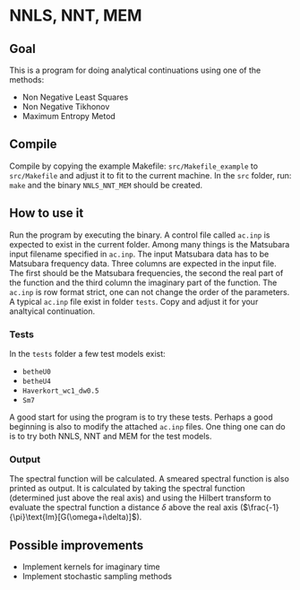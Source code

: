 # NNLS, NNT, MEM
## Goal
This is a program for doing analytical continuations using one of the methods:
- Non Negative Least Squares
- Non Negative Tikhonov
- Maximum Entropy Metod

## Compile
Compile by copying the example Makefile: `src/Makefile_example` to `src/Makefile` and adjust it to fit to the current machine. In the `src` folder, run: `make` and the binary `NNLS_NNT_MEM` should be created.

## How to use it
Run the program by executing the binary.
A control file called `ac.inp` is expected to exist in the current folder. 
Among many things is the Matsubara input filename specified in `ac.inp`.
The input Matsubara data has to be Matsubara frequency data. Three columns are expected in the input file. 
The first should be the Matsubara frequencies, the second the real part of the function and the third column the imaginary part of the function. 
The `ac.inp` is row format strict, one can not change the order of the parameters.
A typical `ac.inp` file exist in folder `tests`. Copy and adjust it for your analtyical continuation. 

### Tests
In the `tests` folder a few test models exist:
- `betheU0`
- `betheU4`
- `Haverkort_wc1_dw0.5`
- `Sm7`

A good start for using the program is to try these tests. Perhaps a good beginning is also to modify the attached `ac.inp` files. One thing one can do is to try both NNLS, NNT and MEM for the test models.

### Output
The spectral function will be calculated. 
A smeared spectral function is also printed as output. 
It is calculated by taking the spectral function (determined just above the real axis) and using the Hilbert transform to evaluate the spectral function a distance $\delta$ above the real axis ($\frac{-1}{\pi}\text{Im}[G(\omega+i\delta)]$). 

## Possible improvements
- Implement kernels for imaginary time
- Implement stochastic sampling methods  
